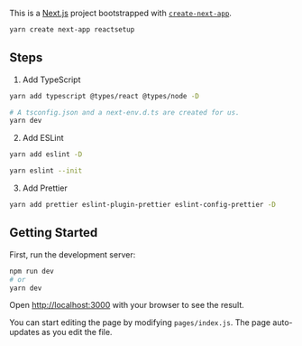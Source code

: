 This is a [Next.js](https://nextjs.org/) project bootstrapped with [`create-next-app`](https://github.com/vercel/next.js/tree/canary/packages/create-next-app).

```bash
yarn create next-app reactsetup
```

## Steps

1. Add TypeScript

```bash
yarn add typescript @types/react @types/node -D

# A tsconfig.json and a next-env.d.ts are created for us.
yarn dev
```

2. Add ESLint

```bash
yarn add eslint -D

yarn eslint --init
```

3. Add Prettier

```bash
yarn add prettier eslint-plugin-prettier eslint-config-prettier -D
```

## Getting Started

First, run the development server:

```bash
npm run dev
# or
yarn dev
```

Open [http://localhost:3000](http://localhost:3000) with your browser to see the result.

You can start editing the page by modifying `pages/index.js`. The page auto-updates as you edit the file.
